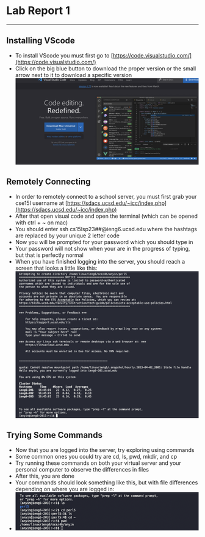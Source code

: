 # Lab Report 1

---


## Installing VScode
* To install VScode you must first go to [https://code.visualstudio.com/](https://code.visualstudio.com/)
* Click on the big blue button to download the proper version or the small arrow next to it to download a specific version 
![img](ss1.png)

## Remotely Connecting
* In order to remotely connect to a school server, you must first grab your cse15l username at [https://sdacs.ucsd.edu/~icc/index.php](https://sdacs.ucsd.edu/~icc/index.php)
* After that open visual code and open the terminal (which can be opened with ctrl + ~ on mac)
* You should enter ssh cs15lsp23##@ieng6.ucsd.edu where the hashtags are replaced by your unique 2 letter code
* Now you will be prompted for your password which you should type in 
* Your password will not show when your are in the progress of typing, but that is perfectly normal
* When you have finished logging into the server, you should reach a screen that looks a little like this:
![img](ss2.png)

## Trying Some Commands
* Now that you are logged into the server, try exploring using commands
* Some common ones you could try are cd, ls, pwd, mkdir, and cp
* Try running these commands on both your virtual server and your personal computer to observe the differences in files
* After this, you are done
* Your commands should look something like this, but with file differences depending on where you are logged in:
* ![img](ss3.png)
